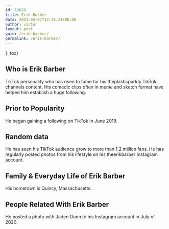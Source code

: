 ```yaml
---
id: 13028
title: Erik Barber
date: 2021-04-07T12:39:21+00:00
author: victor
layout: post
guid: /erik-barber/
permalink: /erik-barber/
---
```



{: toc}


## Who is Erik Barber



TikTok personality who has risen to fame for his theplasticpaddy TikTok channels content. His comedic clips often in meme and sketch format have helped him establish a huge following. 

                
                
                
## Prior to Popularity



He began gaining a following on TikTok in June 2019.

                
                
                
## Random data



He has seen his TikTok audience grow to more than 1.2 million fans. He has regularly posted photos from his lifestyle on his theerikbarber Instagram account. 

                
                
                
## Family & Everyday Life of Erik Barber



His hometown is Quincy, Massachusetts. 

                
                
                
## People Related With Erik Barber



He posted a photo with Jaden Dunn to his Instagram account in July of 2020.

                
              
            
          
          
          